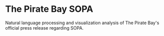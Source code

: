 # The Pirate Bay SOPA
Natural language processing and visualization analysis of The Pirate Bay's official press release regarding SOPA.
